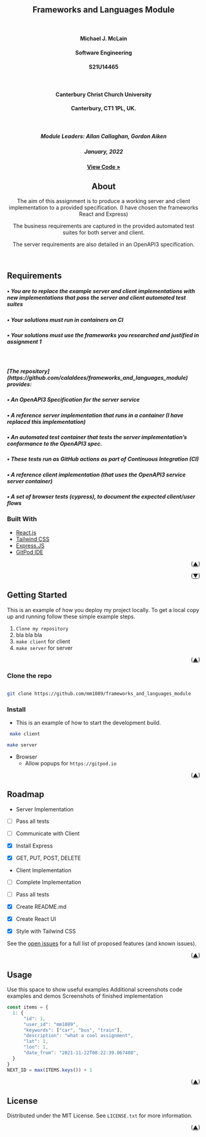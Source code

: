 <div id="top"></div>

<!-- Allan's module -->
<br />
<div align="center">
  <a href="https://github.com/mm1089/frameworks_and_languages_module">
  </a>

<h2 align="center">Frameworks and Languages Module</h2>
<br />
  <h4 align="center">Michael J. McLain</h4>
  <h4 align="center">Software Engineering</h4>
  <h4 align="center">S21U14465</h4>
  <br />
  <h4 align="center">Canterbury Christ Church University</h4>
  <h4 align="center">Canterbury, CT1 1PL, UK.</h4>
  <br />
  <h5 align="center">Module Leaders: Allan Callaghan, Gordon Aiken</h5>
  <h5>January, 2022</h5>

  <a align="center" href="https://github.com/mm1089/frameworks_and_languages_module"><strong>View Code »</strong></a>

<!-- ABOUT THE PROJECT -->
## About

  <p align="center"> The aim of this assignment is to produce a working server and client implementation to a provided specification. (I have chosen the frameworks React and Express)</p>
  <p align="center"> The business requirements are captured in the provided automated test suites for both server and client.</p>
  <p align="center"> The server requirements are also detailed in an OpenAPI3 specification.</p>
    <br />

</div>

## Requirements

<h5>• You are to replace the example server and client implementations with new implementations that pass the server and client automated test suites<h5>
<h5>• Your solutions must run in containers on CI</h5>
<h5>• Your solutions must use the frameworks you researched and justified in assignment 1</h5>
<br />
<h5>[The repository](https://github.com/calaldees/frameworks_and_languages_module) provides:</h5>
<h5>• An OpenAPI3 Specification for the server service </h5>
<h5>• A reference server implementation that runs in a container (I have replaced this implementation) </h5>
<h5>• An automated test container that tests the server implementation’s conformance to the OpenAPI3 spec. </h5>
<h5>• These tests run as GitHub actions as part of Continuous Integration (CI) </h5>
<h5>• A reference client implementation (that uses the OpenAPI3 service server container) </h5>
<h5>• A set of browser tests (cypress), to document the expected client/user flows </h5>

### Built With

* [React.js](https://reactjs.org/)
* [Tailwind CSS](https://tailwindcss.com/)
* [Express.JS](https://expressjs.com/)
* [GitPod IDE](https://gitpod.io)

<p align="right">(<a href="#top">▲</a>)</p>
<p align="right">(<a href="#bottom">▼</a>)</p>


<!-- GETTING STARTED -->
## Getting Started

This is an example of how you deploy my project locally.
To get a local copy up and running follow these simple example steps.

1. `Clone my repository`
2. bla bla bla
3. `make client` for client 
4. `make server` for server

<p align="right">(<a href="#top">▲</a>)</p>

### Clone the repo

   ```sh
   
   git clone https://github.com/mm1089/frameworks_and_languages_module
   
   ```

<!-- INSTALL -->
### Install

* This is an example of how to start the development build.
 ```sh
  make client
  ```

   ```sh
  make server
  ``` 

  * Browser
	* Allow popups for `https://gitpod.io`

  <p align="right">(<a href="#top">▲</a>)</p>


<!-- ROADMAP -->

## Roadmap

- Server Implementation
- [ ] Pass all tests
- [ ] Communicate with Client
- [x] Install Express
- [x] GET, PUT, POST, DELETE



- Client Implementation
- [ ] Complete Implementation
- [ ] Pass all tests
- [x] Create README.md
- [x] Create React UI
- [x] Style with Tailwind CSS


See the [open issues](https://github.com/mm1089/airbnb/issues) for a full list of proposed features (and known issues).

<p align="right">(<a href="#top">▲</a>)</p>


<!-- USAGE EXAMPLES -->

## Usage

Use this space to show useful examples
Additional screenshots
code examples and demos
Screenshots of finished implementation


```javascript
const items = {
  1: {
      "id": 1,
      "user_id": "mm1089",
      "keywords": ["car", "bus", "train"],
      "description": "what a cool assignment",
      "lat": 1,
      "lon": 1,
      "date_from": "2021-11-22T08:22:39.067408",
  }
}
NEXT_ID = max(ITEMS.keys()) + 1
```

<p align="right">(<a href="#top">▲</a>)</p>

<!-- LICENSE -->

## License

Distributed under the MIT License. See `LICENSE.txt` for more information.

<p align="right">(<a href="#top">▲</a>)</p>

<div id="bottom"></div>
